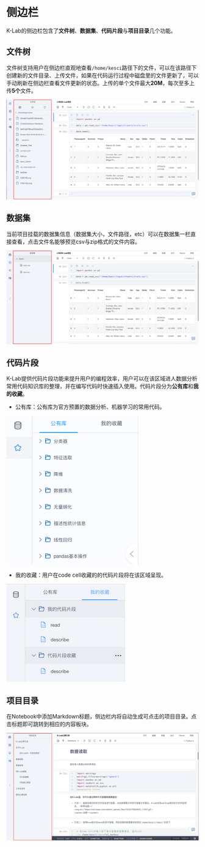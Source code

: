 # 侧边栏

K-Lab的侧边栏包含了**文件树**、**数据集**、**代码片段**与**项目目录**几个功能。

## 文件树
文件树支持用户在侧边栏直观地查看`/home/kesci`路径下的文件，可以在该路径下创建新的文件目录、上传文件，如果在代码运行过程中磁盘里的文件更新了，可以手动刷新在侧边栏查看文件更新的状态。上传的单个文件最大**20M**，每次至多上传**5个**文件。

![image description](/image/文件树.png)

## 数据集
当前项目挂载的数据集信息（数据集大小，文件路径，etc）可以在数据集一栏直接查看，点击文件名能够预览csv与zip格式的文件内容。

![image description](/image/数据集.png)

## 代码片段
K-Lab提供代码片段功能来提升用户的编程效率，用户可以在该区域进人数据分析常用代码知识库的整理，并在编写代码时快速插入使用。代码片段分为**公有库**和**我的收藏**。

* 公有库：公有库为官方预置的数据分析、机器学习的常用代码。        

![image description](/image/code-storage.png)

* 我的收藏：用户在code cell收藏的的代码片段将在该区域呈现。

![image description](/image/code-favourite.png)

## 项目目录
在Notebook中添加Markdown标题，侧边栏内将自动生成可点击的项目目录。点击标题即可跳转到相应的内容板块。

![image description](/image/项目目录.png)
